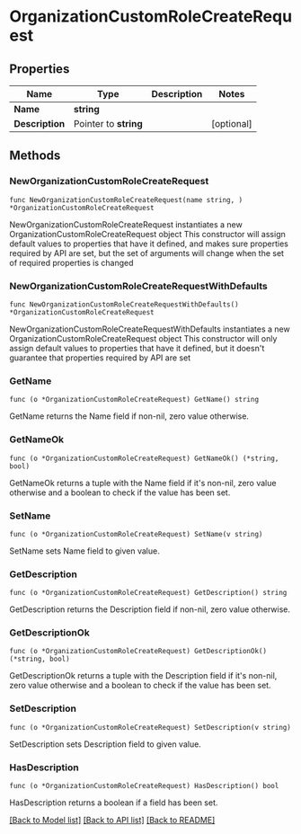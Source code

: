 # OrganizationCustomRoleCreateRequest

## Properties

Name | Type | Description | Notes
------------ | ------------- | ------------- | -------------
**Name** | **string** |  | 
**Description** | Pointer to **string** |  | [optional] 

## Methods

### NewOrganizationCustomRoleCreateRequest

`func NewOrganizationCustomRoleCreateRequest(name string, ) *OrganizationCustomRoleCreateRequest`

NewOrganizationCustomRoleCreateRequest instantiates a new OrganizationCustomRoleCreateRequest object
This constructor will assign default values to properties that have it defined,
and makes sure properties required by API are set, but the set of arguments
will change when the set of required properties is changed

### NewOrganizationCustomRoleCreateRequestWithDefaults

`func NewOrganizationCustomRoleCreateRequestWithDefaults() *OrganizationCustomRoleCreateRequest`

NewOrganizationCustomRoleCreateRequestWithDefaults instantiates a new OrganizationCustomRoleCreateRequest object
This constructor will only assign default values to properties that have it defined,
but it doesn't guarantee that properties required by API are set

### GetName

`func (o *OrganizationCustomRoleCreateRequest) GetName() string`

GetName returns the Name field if non-nil, zero value otherwise.

### GetNameOk

`func (o *OrganizationCustomRoleCreateRequest) GetNameOk() (*string, bool)`

GetNameOk returns a tuple with the Name field if it's non-nil, zero value otherwise
and a boolean to check if the value has been set.

### SetName

`func (o *OrganizationCustomRoleCreateRequest) SetName(v string)`

SetName sets Name field to given value.


### GetDescription

`func (o *OrganizationCustomRoleCreateRequest) GetDescription() string`

GetDescription returns the Description field if non-nil, zero value otherwise.

### GetDescriptionOk

`func (o *OrganizationCustomRoleCreateRequest) GetDescriptionOk() (*string, bool)`

GetDescriptionOk returns a tuple with the Description field if it's non-nil, zero value otherwise
and a boolean to check if the value has been set.

### SetDescription

`func (o *OrganizationCustomRoleCreateRequest) SetDescription(v string)`

SetDescription sets Description field to given value.

### HasDescription

`func (o *OrganizationCustomRoleCreateRequest) HasDescription() bool`

HasDescription returns a boolean if a field has been set.


[[Back to Model list]](../README.md#documentation-for-models) [[Back to API list]](../README.md#documentation-for-api-endpoints) [[Back to README]](../README.md)


